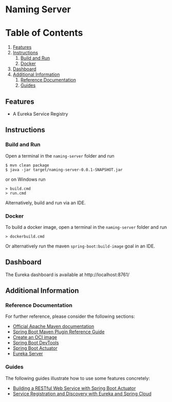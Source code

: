 # Naming Server

# Table of Contents
1. [Features](#features)
1. [Instructions](#instructions)
    1. [Build and Run](#build-and-run)
    1. [Docker](#docker)
1. [Dashboard](#dashboard)
1. [Additional Information](#additional-information)
    1. [Reference Documentation](#reference-documentation)
    1. [Guides](#guides)

## Features

- A Eureka Service Registry

## Instructions
### Build and Run
Open a terminal in the `naming-server` folder and run
```shell
$ mvn clean package
$ java -jar target/naming-server-0.0.1-SNAPSHOT.jar
```
or on Windows run
```shell
> build.cmd
> run.cmd
```
Alternatively, build and run via an IDE.

### Docker
To build a docker image, open a terminal in the `naming-server` folder and run
```shell
> dockerbuild.cmd
```
Or alternatively run the maven `spring-boot:build-image` goal in an IDE.

## Dashboard
The Eureka dashboard is available at http://localhost:8761/

## Additional Information

### Reference Documentation
For further reference, please consider the following sections:

* [Official Apache Maven documentation](https://maven.apache.org/guides/index.html)
* [Spring Boot Maven Plugin Reference Guide](https://docs.spring.io/spring-boot/docs/2.4.2/maven-plugin/reference/html/)
* [Create an OCI image](https://docs.spring.io/spring-boot/docs/2.4.2/maven-plugin/reference/html/#build-image)
* [Spring Boot DevTools](https://docs.spring.io/spring-boot/docs/2.4.2/reference/htmlsingle/#using-boot-devtools)
* [Spring Boot Actuator](https://docs.spring.io/spring-boot/docs/2.4.2/reference/htmlsingle/#production-ready)
* [Eureka Server](https://docs.spring.io/spring-cloud-netflix/docs/current/reference/html/#spring-cloud-eureka-server)

### Guides
The following guides illustrate how to use some features concretely:

* [Building a RESTful Web Service with Spring Boot Actuator](https://spring.io/guides/gs/actuator-service/)
* [Service Registration and Discovery with Eureka and Spring Cloud](https://spring.io/guides/gs/service-registration-and-discovery/)
